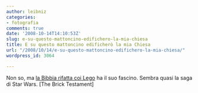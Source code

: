 ```yaml
---
author: leibniz
categories:
- fotografia
comments: true
date: '2008-10-14T14:10:53Z'
slug: e-su-questo-mattoncino-edifichero-la-mia-chiesa
title: E su questo mattoncino edificherò la mia Chiesa
url: "/2008/10/14/e-su-questo-mattoncino-edifichero-la-mia-chiesa/"
wordpress_id: 3064

---
```

Non so, ma [la Bibbia rifatta coi Lego](http://www.thebricktestament.com/genesis/index.html#garden_of_eden) ha il suo fascino. Sembra quasi la saga di Star Wars. [The Brick Testament]
